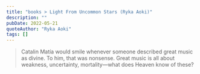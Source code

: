 ```yaml
---
title: "books > Light From Uncommon Stars (Ryka Aoki)"
description: ""
pubDate: 2022-05-21
quoteAuthor: "Ryka Aoki"
tags: []
---
```


> Catalin Matía would smile whenever someone described great music as divine. To him, that was nonsense. Great music is all about weakness, uncertainty, mortality—what does Heaven know of these?